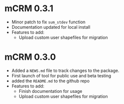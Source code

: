# mCRM 0.3.1

* Minor patch to fix `sum_stdev` function
* Documentation updated for local install
* Features to add:
  * Upload custom user shapefiles for migration

# mCRM 0.3.0

* Added a `NEWS.md` file to track changes to the package.
* First launch of tool for public use and beta testing
* added the `README.md` to the github repo
* Features to add:
  * Finish documentation for usage
  * Upload custom user shapefiles for migration
